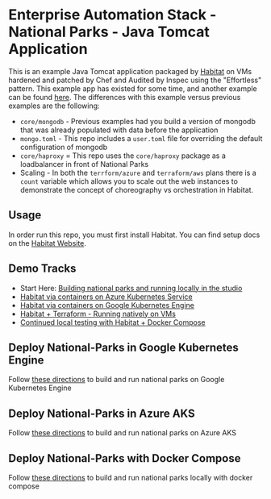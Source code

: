 # Enterprise Automation Stack - National Parks - Java Tomcat Application
This is an example Java Tomcat application packaged by [Habitat](https://habitat.sh) on VMs hardened and patched by Chef and Audited by Inspec using the "Effortless" pattern. This example app has existed for some time, and another example can be found [here](https://github.com/habitat-sh/national-parks). The differences with this example versus previous examples are the following:

- `core/mongodb` - Previous examples had you build a version of mongodb that was already populated with data before the application 
- `mongo.toml` - This repo includes a `user.toml` file for overriding the default configuration of mongodb
- `core/haproxy` = This repo uses the `core/haproxy` package as a loadbalancer in front of National Parks
- Scaling - In both the `terrform/azure` and `terraform/aws` plans there is a `count` variable which allows you to scale out the web instances to demonstrate the concept of choreography vs orchestration in Habitat.


## Usage
In order run this repo, you must first install Habitat. You can find setup docs on the [Habitat Website](https://www.habitat.sh/docs/install-habitat/).

## Demo Tracks
- Start Here: [Building national parks and running locally in the studio](examples/local_demo.md)
- [Habitat via containers on Azure Kubernetes Service](examples/aks_demo.md)
- [Habitat via containers on Google Kubernetes Engine](examples/gke_demo.md)
- [Habitat + Terraform - Running natively on VMs](examples/terraform_demo.md)
- [Continued local testing with Habitat + Docker Compose](examples/docker_compose_demo.md)


## Deploy National-Parks in Google Kubernetes Engine
Follow [these directions](gke_demo.md) to build and run national parks on Google Kubernetes Engine


## Deploy National-Parks in Azure AKS
Follow [these directions](aks_demo.md) to build and run national parks on Azure AKS


## Deploy National-Parks with Docker Compose
Follow [these directions](docker_compose_demo.md) to build and run national parks locally with docker compose
